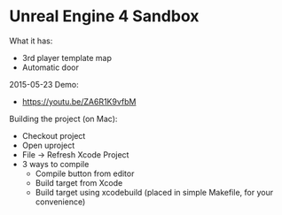 # Unreal Engine 4 Sandbox

What it has:
- 3rd player template map
- Automatic door

2015-05-23 Demo:
- https://youtu.be/ZA6R1K9vfbM

Building the project (on Mac):
- Checkout project
- Open uproject
- File -> Refresh Xcode Project
- 3 ways to compile
    - Compile button from editor
    - Build target from Xcode
    - Build target using xcodebuild (placed in simple Makefile, for your
    convenience)
